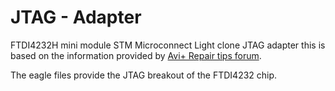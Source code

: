 JTAG - Adapter
==============

FTDI4232H mini module STM Microconnect Light clone JTAG adapter this is based on the information
provided by [Avi+ Repair tips forum](http://www.avi-plus.com/categories/repair-tips-forum/repair-tips-forum/st40-stb71xx-jtag-interfacing.html).

The eagle files provide the JTAG breakout of the FTDI4232 chip.
